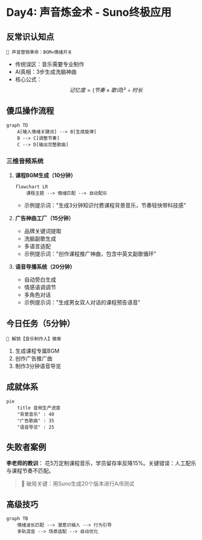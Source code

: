 # Day4: 声音炼金术 - Suno终极应用

## 反常识认知点
`🎵 声音营销革命：BGM=情绪开关`
- 传统误区：音乐需要专业制作
- AI真相：3步生成洗脑神曲
- 核心公式：$$记忆度 = (节奏 × 歌词)² ÷ 时长$$

## 傻瓜操作流程
```mermaid
graph TD
    A[输入情绪关键词] --> B[生成旋律]
    B --> C[调整节奏]
    C --> D[输出完整歌曲]
```

### 三维音频系统
1. **课程BGM生成（10分钟）**
   ```mermaid
   flowchart LR
       课程主题 --> 情绪匹配 --> 自动配乐
   ```
   - 示例提示词："生成3分钟知识付费课程背景音乐，节奏轻快带科技感"

2. **广告神曲工厂（15分钟）**
   - 品牌关键词提取
   - 洗脑副歌生成
   - 多语言适配
   - 示例提示词："创作课程推广神曲，包含中英文副歌循环"

3. **语音导播系统（20分钟）**
   - 自动旁白生成
   - 情感语调调节
   - 多角色对话
   - 示例提示词："生成男女双人对话的课程预告语音"

## 今日任务（5分钟）
`🎯 解锁【音乐制作人】徽章`
1. 生成课程专属BGM
2. 创作广告推广曲
3. 制作3分钟语音导览

## 成就体系
```mermaid
pie 
    title 音频生产进度
    "背景音乐" : 40
    "广告歌曲" : 35
    "语音导览" : 25
```

## 失败者案例
**李老师的教训**：
花5万定制课程音乐，学员留存率反降15%。关键错误：人工配乐与课程节奏不匹配。

> 🔑 破局关键：用Suno生成20个版本进行A/B测试

## 高级技巧
```mermaid
graph TB
    情绪波长匹配 --> 潜意识植入 --> 行为引导
    多轨混音 --> 场景适配 --> 自动优化
```
